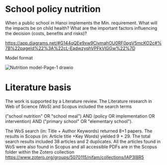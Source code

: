 # School policy nutrition

When a public school in Hanoi implements the Min. requirement. 
What will the impacts be on child health? 
What are the important factors influencing the decision (costs, benefits and risks)?

https://app.diagrams.net/#G144qQEe9xw9CivmahOU0RF0pgV5mcKO2c#%7B%22pageId%22%3A%22cL-EadwzyqhVPFkVlGGw%22%7D

Model format 

![Nutrition model-Page-1 drawio](https://github.com/user-attachments/assets/af118a25-c445-49a2-9a2a-1dbb101f5b45)

# Literature basis

The work is supported by a Literature review. The Literature research in Web of Science (WoS) and Scopus included the search terms 

("school nutrition" OR "school meal") AND (policy OR implementation OR intervention) AND ("primary school" OR "elementary school"). 

The WoS search (in: Title + Author Keywords) returned 8+1 papers. The results in Scopus (in: Article title +Key Words) yielded 9 + 29. The total search results included 38 articles and 2 duplicates. All the articles found in WoS were also found in Scopus and all accessible PDFs are in the Scopus folder within the Zotero collection https://www.zotero.org/groups/5070115/nifam/collections/IAP3I8R5

